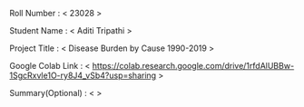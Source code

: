 Roll Number       :   < 23028 >

Student Name      :   < Aditi Tripathi >

Project Title     :   < Disease Burden by Cause 1990-2019 >

Google Colab Link :   < https://colab.research.google.com/drive/1rfdAlUBBw-1SgcRxvle1O-ry8J4_vSb4?usp=sharing >

Summary(Optional) :   <  >
